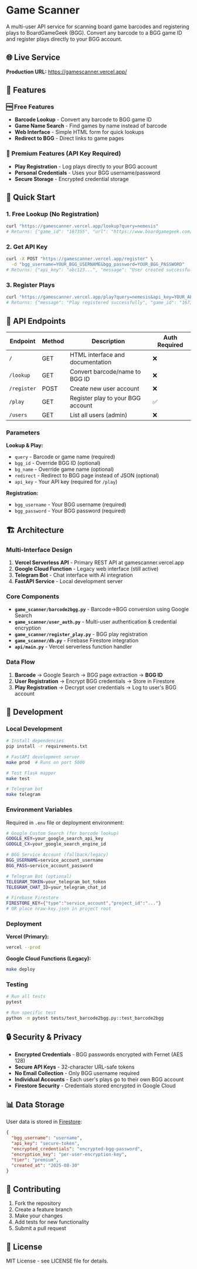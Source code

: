# Game Scanner

A multi-user API service for scanning board game barcodes and registering plays to BoardGameGeek (BGG). Convert any barcode to a BGG game ID and register plays directly to your BGG account.

## 🌐 Live Service

**Production URL:** https://gamescanner.vercel.app/

## 🎯 Features

### 🆓 Free Features
- **Barcode Lookup** - Convert any barcode to BGG game ID
- **Game Name Search** - Find games by name instead of barcode
- **Web Interface** - Simple HTML form for quick lookups
- **Redirect to BGG** - Direct links to game pages

### 🔐 Premium Features (API Key Required)
- **Play Registration** - Log plays directly to your BGG account
- **Personal Credentials** - Uses your BGG username/password
- **Secure Storage** - Encrypted credential storage

## 🚀 Quick Start

### 1. Free Lookup (No Registration)
```bash
curl "https://gamescanner.vercel.app/lookup?query=nemesis"
# Returns: {"game_id": "167355", "url": "https://www.boardgamegeek.com/boardgame/167355"}
```

### 2. Get API Key
```bash
curl -X POST "https://gamescanner.vercel.app/register" \
  -d "bgg_username=YOUR_BGG_USERNAME&bgg_password=YOUR_BGG_PASSWORD"
# Returns: {"api_key": "abc123...", "message": "User created successfully"}
```

### 3. Register Plays
```bash
curl "https://gamescanner.vercel.app/play?query=nemesis&api_key=YOUR_API_KEY"
# Returns: {"message": "Play registered successfully", "game_id": "167355"}
```

## 📡 API Endpoints

| Endpoint | Method | Description | Auth Required |
|----------|--------|-------------|---------------|
| `/` | GET | HTML interface and documentation | ❌ |
| `/lookup` | GET | Convert barcode/name to BGG ID | ❌ |
| `/register` | POST | Create new user account | ❌ |
| `/play` | GET | Register play to your BGG account | ✅ |
| `/users` | GET | List all users (admin) | ❌ |

### Parameters

**Lookup & Play:**
- `query` - Barcode or game name (required)
- `bgg_id` - Override BGG ID (optional)
- `bg_name` - Override game name (optional)
- `redirect` - Redirect to BGG page instead of JSON (optional)
- `api_key` - Your API key (required for `/play`)

**Registration:**
- `bgg_username` - Your BGG username (required)
- `bgg_password` - Your BGG password (required)

## 🏗️ Architecture

### Multi-Interface Design
1. **Vercel Serverless API** - Primary REST API at gamescanner.vercel.app
2. **Google Cloud Function** - Legacy web interface (still active)
3. **Telegram Bot** - Chat interface with AI integration
4. **FastAPI Service** - Local development server

### Core Components
- **`game_scanner/barcode2bgg.py`** - Barcode→BGG conversion using Google Search
- **`game_scanner/user_auth.py`** - Multi-user authentication & credential encryption
- **`game_scanner/register_play.py`** - BGG play registration
- **`game_scanner/db.py`** - Firebase Firestore integration
- **`api/main.py`** - Vercel serverless function handler

### Data Flow
1. **Barcode** → Google Search → BGG page extraction → **BGG ID**
2. **User Registration** → Encrypt BGG credentials → Store in Firestore
3. **Play Registration** → Decrypt user credentials → Log to user's BGG account

## 🔧 Development

### Local Development
```bash
# Install dependencies
pip install -r requirements.txt

# FastAPI development server
make prod  # Runs on port 5000

# Test Flask mapper
make test

# Telegram bot
make telegram
```

### Environment Variables
Required in `.env` file or deployment environment:

```bash
# Google Custom Search (for barcode lookup)
GOOGLE_KEY=your_google_search_api_key
GOOGLE_CX=your_google_search_engine_id

# BGG Service Account (fallback/legacy)
BGG_USERNAME=service_account_username
BGG_PASS=service_account_password

# Telegram Bot (optional)
TELEGRAM_TOKEN=your_telegram_bot_token
TELEGRAM_CHAT_ID=your_telegram_chat_id

# Firebase Firestore
FIRESTORE_KEY={"type":"service_account","project_id":"..."}
# OR place nraw-key.json in project root
```

### Deployment

**Vercel (Primary):**
```bash
vercel --prod
```

**Google Cloud Functions (Legacy):**
```bash
make deploy
```

### Testing
```bash
# Run all tests
pytest

# Run specific test
python -m pytest tests/test_barcode2bgg.py::test_barcode2bgg
```

## 🔒 Security & Privacy

- **Encrypted Credentials** - BGG passwords encrypted with Fernet (AES 128)
- **Secure API Keys** - 32-character URL-safe tokens
- **No Email Collection** - Only BGG username required
- **Individual Accounts** - Each user's plays go to their own BGG account
- **Firestore Security** - Credentials stored encrypted in Google Cloud

## 📊 Data Storage

User data is stored in [Firestore](https://console.cloud.google.com/firestore/databases/-default-/data/panel/users?project=nraw-181921):

```json
{
  "bgg_username": "username",
  "api_key": "secure-token",
  "encrypted_credentials": "encrypted-bgg-password", 
  "encryption_key": "per-user-encryption-key",
  "tier": "premium",
  "created_at": "2025-08-30"
}
```

## 🤝 Contributing

1. Fork the repository
2. Create a feature branch
3. Make your changes
4. Add tests for new functionality
5. Submit a pull request

## 📜 License

MIT License - see LICENSE file for details.